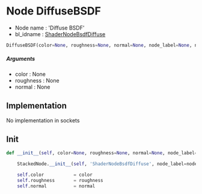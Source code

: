 # Node DiffuseBSDF

- Node name : 'Diffuse BSDF'
- bl_idname : [ShaderNodeBsdfDiffuse](https://docs.blender.org/api/current/bpy.types.{bl_idname}.html)


``` python
DiffuseBSDF(color=None, roughness=None, normal=None, node_label=None, node_color=None)
```
##### Arguments

- color : None
- roughness : None
- normal : None

## Implementation

No implementation in sockets

## Init

``` python
def __init__(self, color=None, roughness=None, normal=None, node_label=None, node_color=None):

    StackedNode.__init__(self, 'ShaderNodeBsdfDiffuse', node_label=node_label, node_color=node_color)

    self.color           = color
    self.roughness       = roughness
    self.normal          = normal
```

